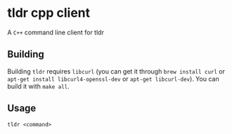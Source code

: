 tldr cpp client
=============

A `C++` command line client for tldr


## Building

Building `tldr` requires `libcurl` (you can get it through `brew install curl` or `apt-get install libcurl4-openssl-dev` or `apt-get libcurl-dev`).
You can build it with `make all`.

    

## Usage

`tldr <command>`
